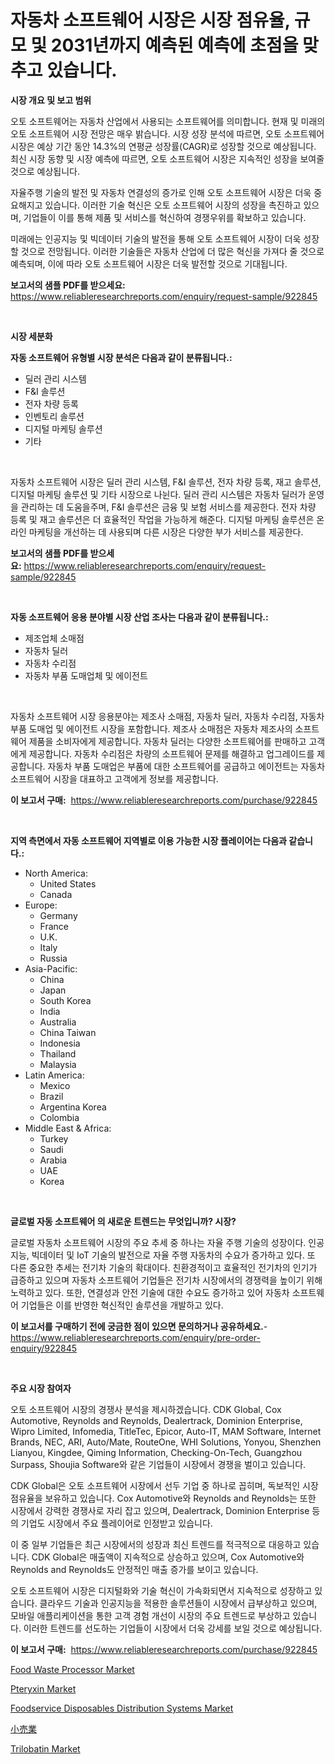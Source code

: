 <p><h1>자동차 소프트웨어 시장은 시장 점유율, 규모 및 2031년까지 예측된 예측에 초점을 맞추고 있습니다.</h1></p><p><strong>시장 개요 및 보고 범위</strong></p>
<p><p>오토 소프트웨어는 자동차 산업에서 사용되는 소프트웨어를 의미합니다. 현재 및 미래의 오토 소프트웨어 시장 전망은 매우 밝습니다. 시장 성장 분석에 따르면, 오토 소프트웨어 시장은 예상 기간 동안 14.3%의 연평균 성장률(CAGR)로 성장할 것으로 예상됩니다. 최신 시장 동향 및 시장 예측에 따르면, 오토 소프트웨어 시장은 지속적인 성장을 보여줄 것으로 예상됩니다.</p><p>자율주행 기술의 발전 및 자동차 연결성의 증가로 인해 오토 소프트웨어 시장은 더욱 중요해지고 있습니다. 이러한 기술 혁신은 오토 소프트웨어 시장의 성장을 촉진하고 있으며, 기업들이 이를 통해 제품 및 서비스를 혁신하여 경쟁우위를 확보하고 있습니다.</p><p>미래에는 인공지능 및 빅데이터 기술의 발전을 통해 오토 소프트웨어 시장이 더욱 성장할 것으로 전망됩니다. 이러한 기술들은 자동차 산업에 더 많은 혁신을 가져다 줄 것으로 예측되며, 이에 따라 오토 소프트웨어 시장은 더욱 발전할 것으로 기대됩니다.</p></p>
<p><strong>보고서의 샘플 PDF를 받으세요:</strong> <a href="https://www.reliableresearchreports.com/enquiry/request-sample/922845">https://www.reliableresearchreports.com/enquiry/request-sample/922845</a></p>
<p>&nbsp;</p>
<p><strong>시장 세분화</strong></p>
<p><strong>자동 소프트웨어 유형별 시장 분석은 다음과 같이 분류됩니다.:</strong></p>
<p><ul><li>딜러 관리 시스템</li><li>F&I 솔루션</li><li>전자 차량 등록</li><li>인벤토리 솔루션</li><li>디지털 마케팅 솔루션</li><li>기타</li></ul></p>
<p>&nbsp;</p>
<p><p>자동차 소프트웨어 시장은 딜러 관리 시스템, F&I 솔루션, 전자 차량 등록, 재고 솔루션, 디지털 마케팅 솔루션 및 기타 시장으로 나뉜다. 딜러 관리 시스템은 자동차 딜러가 운영을 관리하는 데 도움을주며, F&I 솔루션은 금융 및 보험 서비스를 제공한다. 전자 차량 등록 및 재고 솔루션은 더 효율적인 작업을 가능하게 해준다. 디지털 마케팅 솔루션은 온라인 마케팅을 개선하는 데 사용되며 다른 시장은 다양한 부가 서비스를 제공한다.</p></p>
<p><strong>보고서의 샘플 PDF를 받으세요:</strong>&nbsp;<a href="https://www.reliableresearchreports.com/enquiry/request-sample/922845">https://www.reliableresearchreports.com/enquiry/request-sample/922845</a></p>
<p>&nbsp;</p>
<p><strong> 자동 소프트웨어 응용 분야별 시장 산업 조사는 다음과 같이 분류됩니다.:</strong></p>
<p><ul><li>제조업체 소매점</li><li>자동차 딜러</li><li>자동차 수리점</li><li>자동차 부품 도매업체 및 에이전트</li></ul></p>
<p>&nbsp;</p>
<p><p>자동차 소프트웨어 시장 응용분야는 제조사 소매점, 자동차 딜러, 자동차 수리점, 자동차 부품 도매업 및 에이전트 시장을 포함합니다. 제조사 소매점은 자동차 제조사의 소프트웨어 제품을 소비자에게 제공합니다. 자동차 딜러는 다양한 소프트웨어를 판매하고 고객에게 제공합니다. 자동차 수리점은 차량의 소프트웨어 문제를 해결하고 업그레이드를 제공합니다. 자동차 부품 도매업은 부품에 대한 소프트웨어를 공급하고 에이전트는 자동차 소프트웨어 시장을 대표하고 고객에게 정보를 제공합니다.</p></p>
<p><strong>이 보고서 구매:</strong>&nbsp; <a href="https://www.reliableresearchreports.com/purchase/922845">https://www.reliableresearchreports.com/purchase/922845</a></p>
<p>&nbsp;</p>
<p><strong>지역 측면에서 자동 소프트웨어 지역별로 이용 가능한 시장 플레이어는 다음과 같습니다.:</strong></p>
<p><ul>
    <li>
        North America:
        <ul>
            <li>United States</li>
            <li>Canada</li>
        </ul>
    </li>
    <li>
        Europe:
        <ul>
            <li>Germany</li>
            <li>France</li>
            <li>U.K.</li>
            <li>Italy</li>
            <li>Russia</li>
        </ul>
    </li>
    <li>
        Asia-Pacific:
        <ul>
            <li>China</li>
            <li>Japan</li>
            <li>South Korea</li>
            <li>India</li>
            <li>Australia</li>
            <li>China Taiwan</li>
            <li>Indonesia</li>
            <li>Thailand</li>
            <li>Malaysia</li>
        </ul>
    </li>
    <li>
        Latin America:
        <ul>
            <li>Mexico</li>
            <li>Brazil</li>
            <li>Argentina Korea</li>
            <li>Colombia</li>
        </ul>
    </li>
    <li>
        Middle East & Africa:
        <ul>
            <li>Turkey</li>
            <li>Saudi</li>
            <li>Arabia</li>
            <li>UAE</li>
            <li>Korea</li>
        </ul>
    </li>
    </ul></p>
<p>&nbsp;</p>
<p><strong>글로벌 자동 소프트웨어 의 새로운 트렌드는 무엇입니까? 시장?</strong></p>
<p><p>글로벌 자동차 소프트웨어 시장의 주요 추세 중 하나는 자율 주행 기술의 성장이다. 인공지능, 빅데이터 및 IoT 기술의 발전으로 자율 주행 자동차의 수요가 증가하고 있다. 또 다른 중요한 추세는 전기차 기술의 확대이다. 친환경적이고 효율적인 전기차의 인기가 급증하고 있으며 자동차 소프트웨어 기업들은 전기차 시장에서의 경쟁력을 높이기 위해 노력하고 있다. 또한, 연결성과 안전 기술에 대한 수요도 증가하고 있어 자동차 소프트웨어 기업들은 이를 반영한 혁신적인 솔루션을 개발하고 있다.</p></p>
<p><strong>이 보고서를 구매하기 전에 궁금한 점이 있으면 문의하거나 공유하세요.</strong>- <a href="https://www.reliableresearchreports.com/enquiry/pre-order-enquiry/922845">https://www.reliableresearchreports.com/enquiry/pre-order-enquiry/922845</a></p>
<p>&nbsp;</p>
<p><strong>주요 시장 참여자</strong></p>
<p><p>오토 소프트웨어 시장의 경쟁사 분석을 제시하겠습니다. CDK Global, Cox Automotive, Reynolds and Reynolds, Dealertrack, Dominion Enterprise, Wipro Limited, Infomedia, TitleTec, Epicor, Auto-IT, MAM Software, Internet Brands, NEC, ARI, Auto/Mate, RouteOne, WHI Solutions, Yonyou, Shenzhen Lianyou, Kingdee, Qiming Information, Checking-On-Tech, Guangzhou Surpass, Shoujia Software와 같은 기업들이 시장에서 경쟁을 벌이고 있습니다.</p><p>CDK Global은 오토 소프트웨어 시장에서 선두 기업 중 하나로 꼽히며, 독보적인 시장 점유율을 보유하고 있습니다. Cox Automotive와 Reynolds and Reynolds는 또한 시장에서 강력한 경쟁사로 자리 잡고 있으며, Dealertrack, Dominion Enterprise 등의 기업도 시장에서 주요 플레이어로 인정받고 있습니다.</p><p>이 중 일부 기업들은 최근 시장에서의 성장과 최신 트렌드를 적극적으로 대응하고 있습니다. CDK Global은 매출액이 지속적으로 상승하고 있으며, Cox Automotive와 Reynolds and Reynolds도 안정적인 매출 증가를 보이고 있습니다.</p><p>오토 소프트웨어 시장은 디지털화와 기술 혁신이 가속화되면서 지속적으로 성장하고 있습니다. 클라우드 기술과 인공지능을 적용한 솔루션들이 시장에서 급부상하고 있으며, 모바일 애플리케이션을 통한 고객 경험 개선이 시장의 주요 트렌드로 부상하고 있습니다. 이러한 트렌드를 선도하는 기업들이 시장에서 더욱 강세를 보일 것으로 예상됩니다.</p></p>
<p><strong>이 보고서 구매:</strong>&nbsp;&nbsp;<a href="https://www.reliableresearchreports.com/purchase/922845">https://www.reliableresearchreports.com/purchase/922845</a></p>
<p><p><a href="https://issuu.com/reportprime-2/docs/food-waste-processor-market-size-2030.pptx">Food Waste Processor Market</a></p><p><a href="https://github.com/jaidynmorantestelletmjzya/Market-Research-Report-List-1/blob/main/pteryxin-market.md">Pteryxin Market</a></p><p><a href="https://issuu.com/reportprime-2/docs/foodservice-disposables-distribution-systems-marke">Foodservice Disposables Distribution Systems Market</a></p><p><a href="https://github.com/lababdou/Market-Research-Report-List-2/blob/main/8860814182552.md">小売業</a></p><p><a href="https://github.com/juniordelafrance/Market-Research-Report-List-2/blob/main/trilobatin-market.md">Trilobatin Market</a></p></p>
